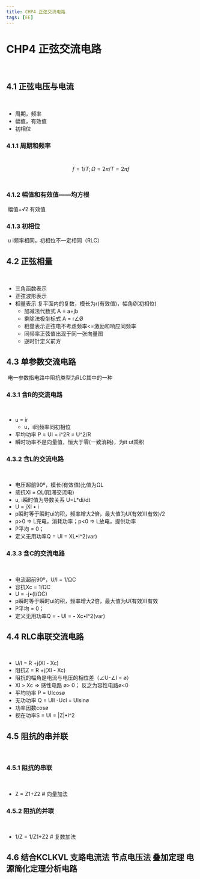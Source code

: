 ```yaml
---
title: CHP4 正弦交流电路
tags: [EE]
---
```


# CHP4 正弦交流电路
​
## 4.1 正弦电压与电流
​
- 周期，频率
- 幅值，有效值
- 初相位
​
### 4.1.1 周期和频率
​
$$
f = 1/T ;Ω= 2π/T = 2πf
$$
​
### 4.1.2 幅值和有效值——均方根
​
幅值=√2 有效值
​
### 4.1.3 初相位
​
u i频率相同，初相位不一定相同（RLC）
​
## 4.2 正弦相量
​
- 三角函数表示
- 正弦波形表示
- 相量表示
  复平面内的复数，模长为r(有效值)，幅角Ø(初相位)
  - 加减法代数式 A = a+jb
  - 乘除法极坐标式 A = r∠Ø
  - 相量表示正弦电不考虑频率<=激励和响应同频率
  - 同频率正弦值出现于同一张向量图
  - 逆时针定义前方
​
## 4.3 单参数交流电路
​
电一参数指电路中阻抗类型为RLC其中的一种
​
### 4.3.1 含R的交流电路
​
- u = ir
  - u，i同频率同初相位
- 平均功率 P = UI = i^2R = U^2/R
- 瞬时功率不是向量值，恒大于零(一致消耗)，为it ut乘积
​
### 4.3.2 含L的交流电路
​
- 电压超前90º，模长(有效值)比值为ΩL
- 感抗Xl = ΩL(阻滞交流电)
- u, i瞬时值为导数关系 U=L*di/dt
- U = jXl • i
- p瞬时等于瞬时ui的积，频率增大2倍，最大值为U(有效)I(有效)/2
- p>0 => L充电，消耗功率；p<0 => L放电，提供功率
- P平均 = 0；
- 定义无用功率Q = UI = XL•I^2(var)
​
### 4.3.3 含C的交流电路
​
- 电流超前90º，U/I = 1/ΩC
- 容抗Xc = 1/ΩC
- U = -j•(I/ΩC)
- p瞬时等于瞬时ui的积，频率增大2倍，最大值为U(有效)I(有效
- P平均 = 0；
- 定义无用功率Q = **-** UI = **-** Xc•I^2(var)
​
## 4.4 RLC串联交流电路
​
- U/I = R +j(Xl - Xc)
- 阻抗Z =  R +j(Xl - Xc)
- 阻抗的幅角是电流与电压的相位差（∠U-∠I = ø）
- Xl > Xc => 感性电路 ø> 0； 反之为容性电路ø<0
- 平均功率 P = UIcosø
- 无功功率 Q = UlI -Ucl = UIsinø
- 功率因数cosø
- 视在功率S = UI = |Z|•I^2
​
## 4.5 阻抗的串并联
​
### 4.5.1 阻抗的串联
​
- Z = Z1+Z2  # 向量加法
​
### 4.5.2 阻抗的并联
​
- 1/Z = 1/Z1+Z2  # 复数加法
​
## 4.6 结合KCLKVL 支路电流法 节点电压法 叠加定理 电源简化定理分析电路
